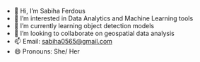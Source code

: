 - 👋 Hi, I’m Sabiha Ferdous
- 👀 I’m interested in Data Analytics and Machine Learning tools 
- 🌱 I’m currently learning object detection models
- 💞️ I’m looking to collaborate on geospatial data analysis
- 📫 Email: sabiha0565@gmail.com  
- 😄 Pronouns: She/ Her

<!---
sabiha0565/sabiha0565 is a ✨ special ✨ repository because its `README.md` (this file) appears on your GitHub profile.
You can click the Preview link to take a look at your changes.
--->
